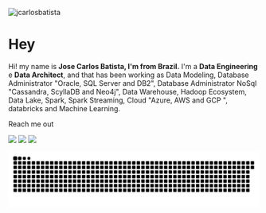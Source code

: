 <p align="left"> <img src="https://komarev.com/ghpvc/?username=jcarlosbatista&label=Views&color=blue&style=plastic" alt="jcarlosbatista" /> </p>

# Hey 

Hi! my name is **Jose Carlos Batista, I'm from Brazil.**
I'm a **Data Engineering** e **Data Architect**, and that has been working as Data Modeling, Database Administrator "Oracle, SQL Server and DB2", Database Administrator NoSql "Cassandra, ScyllaDB and Neo4j", Data Warehouse, Hadoop Ecosystem, Data Lake, Spark, Spark Streaming, Cloud "Azure, AWS and GCP ", databricks and Machine Learning.

Reach me out

<div> 
  <a href="https://www.youtube.com/channel/UCpIW3cUdCdrgfA4dtP4Swnw" target="_blank"><img src="https://img.shields.io/badge/YouTube-FF0000?style=for-the-badge&logo=youtube&logoColor=white" target="_blank"></a>
  <a href = "mailto:jcarlos.batista@gmail.com"><img src="https://img.shields.io/badge/-Gmail-%23333?style=for-the-badge&logo=gmail&logoColor=white" target="_blank"></a>
  <a href="https://www.linkedin.com/in/jose-carlos-sousa-ferreira-batista-5228a868/" target="_blank"><img src="https://img.shields.io/badge/-LinkedIn-%230077B5?style=for-the-badge&logo=linkedin&logoColor=white" target="_blank"></a> 
 
  ![Snake animation](https://github.com/jcarlosbatista/jcarlosbatista/blob/main/github-contribution-grid-snake.svg)
 
</div>

